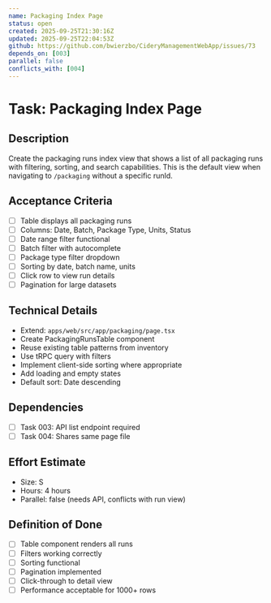 ```yaml
---
name: Packaging Index Page
status: open
created: 2025-09-25T21:30:16Z
updated: 2025-09-25T22:04:53Z
github: https://github.com/bwierzbo/CideryManagementWebApp/issues/73
depends_on: [003]
parallel: false
conflicts_with: [004]
---
```


# Task: Packaging Index Page

## Description
Create the packaging runs index view that shows a list of all packaging runs with filtering, sorting, and search capabilities. This is the default view when navigating to `/packaging` without a specific runId.

## Acceptance Criteria
- [ ] Table displays all packaging runs
- [ ] Columns: Date, Batch, Package Type, Units, Status
- [ ] Date range filter functional
- [ ] Batch filter with autocomplete
- [ ] Package type filter dropdown
- [ ] Sorting by date, batch name, units
- [ ] Click row to view run details
- [ ] Pagination for large datasets

## Technical Details
- Extend: `apps/web/src/app/packaging/page.tsx`
- Create PackagingRunsTable component
- Reuse existing table patterns from inventory
- Use tRPC query with filters
- Implement client-side sorting where appropriate
- Add loading and empty states
- Default sort: Date descending

## Dependencies
- [ ] Task 003: API list endpoint required
- [ ] Task 004: Shares same page file

## Effort Estimate
- Size: S
- Hours: 4 hours
- Parallel: false (needs API, conflicts with run view)

## Definition of Done
- [ ] Table component renders all runs
- [ ] Filters working correctly
- [ ] Sorting functional
- [ ] Pagination implemented
- [ ] Click-through to detail view
- [ ] Performance acceptable for 1000+ rows
